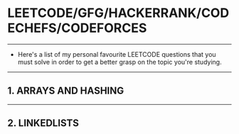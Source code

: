 # LEETCODE/GFG/HACKERRANK/CODECHEFS/CODEFORCES
---

* Here's a list of my personal favourite LEETCODE questions that you must solve in order to get a better grasp on the topic you're studying.
---

## 1. ARRAYS AND HASHING
---
## 2. LINKEDLISTS
